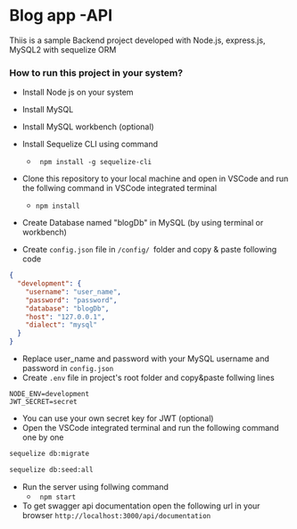 
# Blog app -API

Thiis is a sample Backend project developed with Node.js, express.js, MySQL2 with sequelize ORM


### How to run this project in your system?
- Install Node js on your system
- Install MySQL 
- Install MySQL workbench (optional)
- Install Sequelize CLI using command
    - ``` npm install -g sequelize-cli```
        
- Clone this repository to your local machine and open in VSCode and run the follwing command in VSCode integrated terminal
    - ``` npm install ```
- Create Database named "blogDb" in MySQL (by using terminal or workbench)
- Create ```config.json``` file in ```/config/ ```folder and copy & paste following code
```json
{
  "development": {
    "username": "user_name",
    "password": "password",
    "database": "blogDb",
    "host": "127.0.0.1",
    "dialect": "mysql"
  }
}
```
- Replace user_name and password with your MySQL username and password in ```config.json```
- Create ```.env``` file in project's root folder and copy&paste follwing lines
```
NODE_ENV=development
JWT_SECRET=secret

```
- You can use your own secret key for JWT (optional)
- Open the VSCode integrated terminal and run the following command one by one
```cmd
sequelize db:migrate
```
```cmd
sequelize db:seed:all
```
- Run the server using follwing command
    - ``` npm start```
- To get swagger api documentation open the following url in your browser
    ``` http://localhost:3000/api/documentation ```


